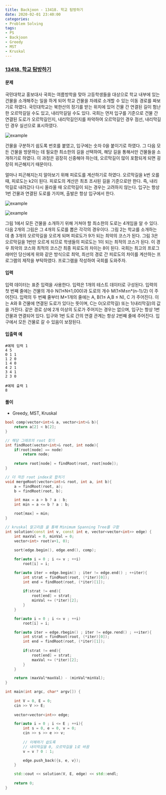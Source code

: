 ```yaml
---
title: Backjoon - 13418. 학교 탐방하기
date: 2020-02-01 23:40:00
categories:
- Problem Solving
tags:
- PS
- Backjoon
- Greedy
- MST
- Kruskal
---
```


### [ 13418. 학교 탐방하기 ](https://www.acmicpc.net/problem/13418)

#### 문제

국민대학교 홍보대사 국희는 여름방학을 맞아 고등학생들을 대상으로 학교 내부에 있는 건물을 소개해주는 일을 하게 되어 학교 건물을 차례로 소개할 수 있는 이동 경로를 짜보기로 하였다. 국민대학교는 북한산의 정기를 받는 위치에 있어 건물 간 연결된 길이 험난한 오르막길일 수도 있고, 내리막길일 수도 있다. 국희는 먼저 입구를 기준으로 건물 간 연결된 도로가 오르막길인지, 내리막길인지를 파악하여 오르막길인 경우 점선, 내리막길인 경우 실선으로 표시하였다.

![example](https://onlinejudgeimages.s3-ap-northeast-1.amazonaws.com/problem/13418/F1.png)

건물을 구분하기 쉽도록 번호를 붙였고, 입구에는 숫자 0을 붙이기로 하였다. 그 다음 모든 건물을 방문하는 데 필요한 최소한의 길을 선택하여, 해당 길을 통해서만 건물들을 소개하기로 하였다. 이 과정은 굉장히 신중해야 하는데, 오르막길이 많이 포함되게 되면 굉장히 피곤해지기 때문이다.

얼마나 피곤해지는지 알아보기 위해 피로도를 계산하기로 하였다. 오르막길을 k번 오를 때, 피로도는 k2이 된다. 피로도의 계산은 최초 조사된 길을 기준으로만 한다. 즉, 내리막길로 내려갔다 다시 올라올 때 오르막길이 되는 경우는 고려하지 않는다. 입구는 항상 1번 건물과 연결된 도로를 가지며, 출발은 항상 입구에서 한다.

![example](https://onlinejudgeimages.s3-ap-northeast-1.amazonaws.com/problem/13418/F2.png)

![example](https://onlinejudgeimages.s3-ap-northeast-1.amazonaws.com/problem/13418/F3.png)

그림 1에서 모든 건물을 소개하기 위해 거쳐야 할 최소한의 도로는 4개임을 알 수 있다. 다음 2개의 그림은 그 4개의 도로를 뽑은 각각의 경우이다. 그림 2는 학교를 소개하는 데 총 3개의 오르막길을 오르게 되며 피로도가 9가 되는 최악의 코스가 된다. 그림 3은 오르막길을 1번만 오르게 되므로 학생들의 피로도는 1이 되는 최적의 코스가 된다. 이 경우 최악의 코스와 최적의 코스간 최종 피로도의 차이는 8이 된다. 국희는 최고의 프로그래머인 당신에게 위와 같은 방식으로 최악, 최선의 경로 간 피로도의 차이를 계산하는 프로그램의 제작을 부탁하였다. 프로그램을 작성하여 국희를 도와주자.

#### 입력

입력 데이터는 표준 입력을 사용한다. 입력은 1개의 테스트 데이터로 구성된다. 입력의 첫 번째 줄에는 건물의 개수 N(1≤N≤1,000)과 도로의 개수 M(1≤M≤n*(n-1)/2) 이 주어진다. 입력의 두 번째 줄부터 M+1개의 줄에는 A, B(1≤ A,B ≤ N), C 가 주어진다. 이는 A와 B 건물에 연결된 도로가 있다는 뜻이며, C는 0(오르막길) 또는 1(내리막길)의 값을 가진다. 같은 경로 상에 2개 이상의 도로가 주어지는 경우는 없으며, 입구는 항상 1번 건물과 연결되어 있다. 입구와 1번 도로 간의 연결 관계는 항상 2번째 줄에 주어진다. 입구에서 모든 건물로 갈 수 있음이 보장된다.

#### 입출력 예

```
#예제 입력 1 
4 5
0 1 1
1 2 0
1 4 0
4 2 1
3 4 1
2 3 0

#예제 출력 1 
8
```

#### 풀이
  - Greedy, MST, Kruskal

```cpp
bool comp(vector<int>& a, vector<int>& b){
	return a[2] < b[2];
}

// 해당 그래프의 root 찾기 
int findRoot(vector<int>& root, int node){
	if(root[node] == node)
		return node;
		
	return root[node] = findRoot(root, root[node]);
}

// 더 작은 root index로 합치기
void mergeRoot(vector<int>& root, int a, int b){
	a = findRoot(root, a);
	b = findRoot(root, b);

	int max = a > b ? a : b;
	int min = a <= b ? a : b;

	root[max] = min;
}

// kruskal 알고리즘 을 통해 Minimum Spanning Tree를 구함
int solution(const int v, const int e, vector<vector<int>> edge) {
	int maxVal = 0, minVal = 0;
	vector<int> root(v+1, 0);
		
	sort(edge.begin(), edge.end(), comp);

	for(auto i = 0 ; i <= v ; ++i)
		root[i] = i;

	for(auto iter = edge.begin() ; iter != edge.end() ; ++iter){
		int strat = findRoot(root, (*iter)[0]);
		int end = findRoot(root, (*iter)[1]);
		
		if(strat != end){
			root[end] = strat;
			minVal += (*iter)[2];
		}
	}

	for(auto i = 0 ; i <= v ; ++i)
		root[i] = i;

	for(auto iter = edge.rbegin() ; iter != edge.rend() ; ++iter){
		int strat = findRoot(root, (*iter)[0]);
		int end = findRoot(root, (*iter)[1]);
		
		if(strat != end){
			root[end] = strat;
			maxVal += (*iter)[2];
		}
	}

	return (maxVal*maxVal) - (minVal*minVal);
}

int main(int argc, char* argv[]) {
	
	int V = 0, E = 0;
	cin >> V >> E;
	
	vector<vector<int>> edge;

	for(auto i = 0 ; i <= E ; ++i){
		int s = 0, e = 0, v = 0;
		cin >> s >> e >> v;
		
		// 이해하기 쉽도록 
		// 내리막길을 0, 오르막길을 1로 바꿈
		v = v ? 0 : 1;

		edge.push_back({s, e, v});
	}

	std::cout << solution(V, E, edge) << std::endl;
	
	return 0;
}
```
